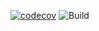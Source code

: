 [![codecov](https://codecov.io/gh/cwlittle/rust-ci-tester/branch/master/graph/badge.svg?token=7GS1LFK0PM)](https://codecov.io/gh/cwlittle/rust-ci-tester)
![Build](https://github.com/github/cwlittle/rust-ci-tester/workflows/rust.yml/badge.svg)
